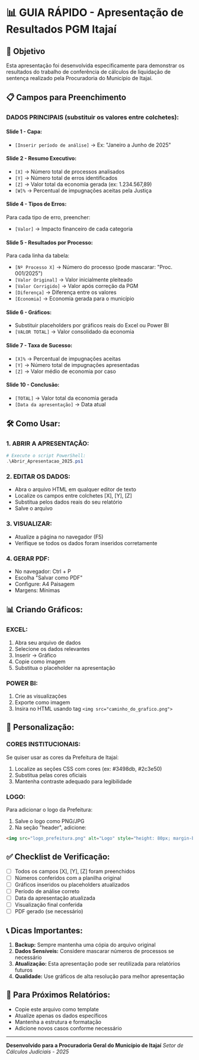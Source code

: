 # 📊 GUIA RÁPIDO - Apresentação de Resultados PGM Itajaí

## 🎯 Objetivo
Esta apresentação foi desenvolvida especificamente para demonstrar os resultados do trabalho de conferência de cálculos de liquidação de sentença realizado pela Procuradoria do Município de Itajaí.

## 📋 Campos para Preenchimento

### DADOS PRINCIPAIS (substituir os valores entre colchetes):

#### Slide 1 - Capa:
- `[Inserir período de análise]` → Ex: "Janeiro a Junho de 2025"

#### Slide 2 - Resumo Executivo:
- `[X]` → Número total de processos analisados
- `[Y]` → Número total de erros identificados  
- `[Z]` → Valor total da economia gerada (ex: 1.234.567,89)
- `[W]%` → Percentual de impugnações aceitas pela Justiça

#### Slide 4 - Tipos de Erros:
Para cada tipo de erro, preencher:
- `[Valor]` → Impacto financeiro de cada categoria

#### Slide 5 - Resultados por Processo:
Para cada linha da tabela:
- `[Nº Processo X]` → Número do processo (pode mascarar: "Proc. 001/2025")
- `[Valor Original]` → Valor inicialmente pleiteado
- `[Valor Corrigido]` → Valor após correção da PGM
- `[Diferença]` → Diferença entre os valores
- `[Economia]` → Economia gerada para o município

#### Slide 6 - Gráficos:
- Substituir placeholders por gráficos reais do Excel ou Power BI
- `[VALOR TOTAL]` → Valor consolidado da economia

#### Slide 7 - Taxa de Sucesso:
- `[X]%` → Percentual de impugnações aceitas
- `[Y]` → Número total de impugnações apresentadas
- `[Z]` → Valor médio de economia por caso

#### Slide 10 - Conclusão:
- `[TOTAL]` → Valor total da economia gerada
- `[Data da apresentação]` → Data atual

## 🛠️ Como Usar:

### 1. ABRIR A APRESENTAÇÃO:
```powershell
# Execute o script PowerShell:
.\Abrir_Apresentacao_2025.ps1
```

### 2. EDITAR OS DADOS:
- Abra o arquivo HTML em qualquer editor de texto
- Localize os campos entre colchetes [X], [Y], [Z]
- Substitua pelos dados reais do seu relatório
- Salve o arquivo

### 3. VISUALIZAR:
- Atualize a página no navegador (F5)
- Verifique se todos os dados foram inseridos corretamente

### 4. GERAR PDF:
- No navegador: Ctrl + P
- Escolha "Salvar como PDF"
- Configure: A4 Paisagem
- Margens: Mínimas

## 📊 Criando Gráficos:

### EXCEL:
1. Abra seu arquivo de dados
2. Selecione os dados relevantes
3. Inserir → Gráfico
4. Copie como imagem
5. Substitua o placeholder na apresentação

### POWER BI:
1. Crie as visualizações
2. Exporte como imagem
3. Insira no HTML usando tag `<img src="caminho_do_grafico.png">`

## 🎨 Personalização:

### CORES INSTITUCIONAIS:
Se quiser usar as cores da Prefeitura de Itajaí:
1. Localize as seções CSS com cores (ex: #3498db, #2c3e50)
2. Substitua pelas cores oficiais
3. Mantenha contraste adequado para legibilidade

### LOGO:
Para adicionar o logo da Prefeitura:
1. Salve o logo como PNG/JPG
2. Na seção "header", adicione:
```html
<img src="logo_prefeitura.png" alt="Logo" style="height: 80px; margin-bottom: 20px;">
```

## ✅ Checklist de Verificação:

- [ ] Todos os campos [X], [Y], [Z] foram preenchidos
- [ ] Números conferidos com a planilha original
- [ ] Gráficos inseridos ou placeholders atualizados  
- [ ] Período de análise correto
- [ ] Data da apresentação atualizada
- [ ] Visualização final conferida
- [ ] PDF gerado (se necessário)

## 📞 Dicas Importantes:

1. **Backup:** Sempre mantenha uma cópia do arquivo original
2. **Dados Sensíveis:** Considere mascarar números de processos se necessário
3. **Atualização:** Esta apresentação pode ser reutilizada para relatórios futuros
4. **Qualidade:** Use gráficos de alta resolução para melhor apresentação

## 🔄 Para Próximos Relatórios:
- Copie este arquivo como template
- Atualize apenas os dados específicos
- Mantenha a estrutura e formatação
- Adicione novos casos conforme necessário

---
**Desenvolvido para a Procuradoria Geral do Município de Itajaí**
*Setor de Cálculos Judiciais - 2025*
